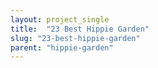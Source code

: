```yaml
---
layout: project_single
title:  "23 Best Hippie Garden"
slug: "23-best-hippie-garden"
parent: "hippie-garden"
---
```

 